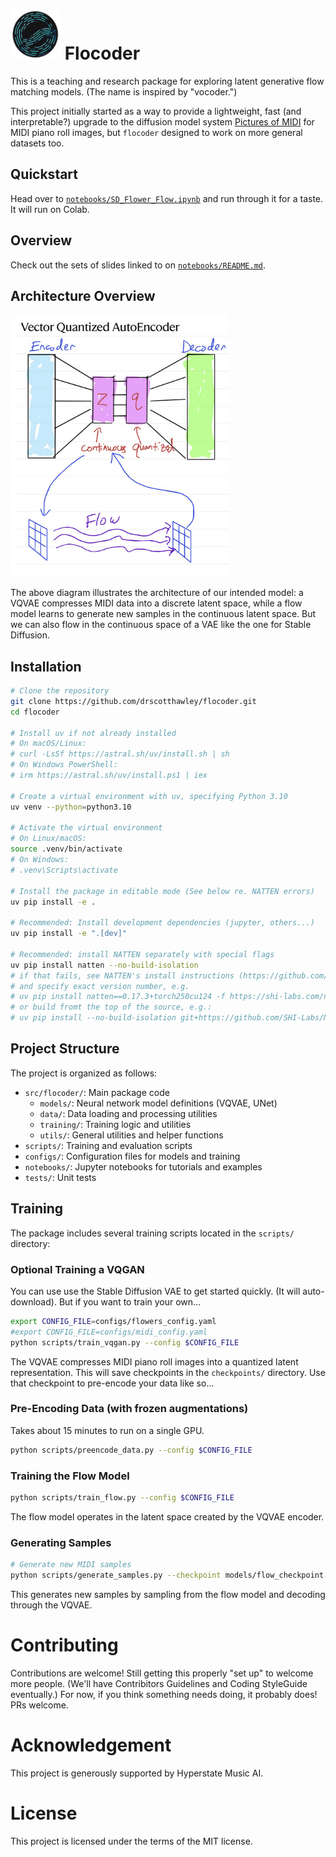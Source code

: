 # <img src="images/logo.png" width="80px"> Flocoder

This is a teaching and research package for exploring latent generative flow matching models. (The name is inspired by "vocoder.")

This project initially started as a way to provide a lightweight, fast (and interpretable?) upgrade to the diffusion model system [Pictures of MIDI](https://huggingface.co/spaces/drscotthawley/PicturesOfMIDI) for MIDI piano roll images, but `flocoder` designed to work on more general datasets too. 

## Quickstart

Head over to [`notebooks/SD_Flower_Flow.ipynb`](https://github.com/drscotthawley/flocoder/blob/main/notebooks/SD_Flower_Flow.ipynb) and run through it for a taste. It will run on Colab. 

## Overview

Check out the sets of slides linked to on [`notebooks/README.md`](https://github.com/drscotthawley/flocoder/blob/main/notebooks/README.md).

## Architecture Overview

<img src="images/flow_schematic.jpg" width="350" alt="MIDI Flow Architecture">

The above diagram illustrates the architecture of our intended model: a VQVAE compresses MIDI data into a discrete latent space, while a flow model learns to generate new samples in the continuous latent space.  But we can also flow in the continuous space of a VAE like the one for Stable Diffusion. 

## Installation

```bash
# Clone the repository
git clone https://github.com/drscotthawley/flocoder.git
cd flocoder

# Install uv if not already installed
# On macOS/Linux:
# curl -LsSf https://astral.sh/uv/install.sh | sh
# On Windows PowerShell:
# irm https://astral.sh/uv/install.ps1 | iex

# Create a virtual environment with uv, specifying Python 3.10
uv venv --python=python3.10

# Activate the virtual environment
# On Linux/macOS:
source .venv/bin/activate
# On Windows:
# .venv\Scripts\activate

# Install the package in editable mode (See below re. NATTEN errors)
uv pip install -e .

# Recommended: Install development dependencies (jupyter, others...)
uv pip install -e ".[dev]"

# Recommended: install NATTEN separately with special flags
uv pip install natten --no-build-isolation
# if that fails, see NATTEN's install instructions (https://github.com/SHI-Labs/NATTEN/blob/main/docs/install.md)
# and specify exact version number, e.g.
# uv pip install natten==0.17.3+torch250cu124 -f https://shi-labs.com/natten/wheels/
# or build fromt the top of the source, e.g.:
# uv pip install --no-build-isolation git+https://github.com/SHI-Labs/NATTEN
```

## Project Structure

The project is organized as follows:

- `src/flocoder/`: Main package code
  - `models/`: Neural network model definitions (VQVAE, UNet)
  - `data/`: Data loading and processing utilities
  - `training/`: Training logic and utilities
  - `utils/`: General utilities and helper functions
- `scripts/`: Training and evaluation scripts
- `configs/`: Configuration files for models and training
- `notebooks/`: Jupyter notebooks for tutorials and examples
- `tests/`: Unit tests


## Training

The package includes several training scripts located in the `scripts/` directory:

### Optional Training a VQGAN
You can use use the Stable Diffusion VAE to get started quickly. (It will auto-download).
But if you want to train your own...

```bash
export CONFIG_FILE=configs/flowers_config.yaml 
#export CONFIG_FILE=configs/midi_config.yaml 
python scripts/train_vqgan.py --config $CONFIG_FILE
```

The VQVAE compresses MIDI piano roll images into a quantized latent representation.
This will save checkpoints in the `checkpoints/` directory. Use that checkpoint to pre-encode your data like so... 

### Pre-Encoding Data (with frozen augmentations)
Takes about 15 minutes to run on a single GPU.
```bash
python scripts/preencode_data.py --config $CONFIG_FILE
```

### Training the Flow Model

```bash
python scripts/train_flow.py --config $CONFIG_FILE
```

The flow model operates in the latent space created by the VQVAE encoder.

### Generating Samples

```bash
# Generate new MIDI samples
python scripts/generate_samples.py --checkpoint models/flow_checkpoint.pt --output samples/
```

This generates new samples by sampling from the flow model and decoding through the VQVAE.

# Contributing

Contributions are welcome!  Still getting this properly "set up" to welcome more people. (We'll have Contribitors Guidelines and Coding StyleGuide eventually.) For now, if you think something needs doing, it probably does!  PRs welcome. 

# Acknowledgement

This project is generously supported by Hyperstate Music AI.

# License

This project is licensed under the terms of the MIT license.
